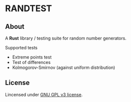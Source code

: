RANDTEST
========
## About
A __Rust__ library / testing suite for random number generators.

Supported tests
- Extreme points test
- Test of differences
- Kolmogorov-Smirnov (against uniform distribution)

## License
Lincensed under [GNU GPL v3 license](http://www.gnu.org/copyleft/gpl.html).